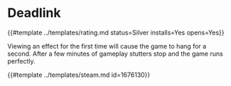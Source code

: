 # Deadlink
<!-- script:Aliases [] -->

{{#template ../templates/rating.md status=Silver installs=Yes opens=Yes}} 

Viewing an effect for the first time will cause the game to hang for a second. After a few minutes of gameplay stutters stop and the game runs perfectly.

{{#template ../templates/steam.md id=1676130}}
